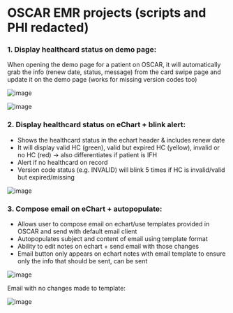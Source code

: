 # OSCAR EMR projects (scripts and PHI redacted)

### 1. Display healthcard status on demo page:

When opening the demo page for a patient on OSCAR, it will automatically grab the info (renew date, status, message) from the card swipe page and update it on the demo page (works for missing version codes too)

![image](https://user-images.githubusercontent.com/46382421/195668668-31e3cbc0-33dd-4a7c-8079-72b72c52839a.png)

![image](https://user-images.githubusercontent.com/46382421/195668695-17242dcb-e015-471c-bb93-ed9f5b851d84.png)


### 2. Display healthcard status on eChart + blink alert:
- Shows the healthcard status in the echart header & includes renew date
- It will display valid HC (green), valid but expired HC (yellow), invalid or no HC (red) -> also differentiates if patient is IFH
- Alert if no healthcard on record
- Version code status (e.g. INVALID) will blink 5 times if HC is invalid/valid but expired/missing

![image](https://user-images.githubusercontent.com/46382421/195669161-c2fe6661-9341-43e4-927d-7ff0fa3c0eb8.png)


### 3. Compose email on eChart + autopopulate:
- Allows user to compose email on echart/use templates provided in OSCAR and send with default email client
- Autopopulates subject and content of email using template format
- Ability to edit notes on echart + send email with those changes
- Email button only appears on echart notes with email template to ensure only the info that should be sent, can be sent

![image](https://user-images.githubusercontent.com/46382421/195669334-64e9fb18-7e2e-4dbc-ace9-440c72cf264b.png)

Email with no changes made to template:

![image](https://user-images.githubusercontent.com/46382421/195669388-d90abc9c-534e-4909-ae46-63a482b4bb19.png)
